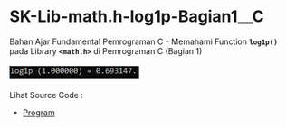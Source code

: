 # SK-Lib-math.h-log1p-Bagian1__C
Bahan Ajar Fundamental Pemrograman C - Memahami Function <code><b>log1p()</b></code> pada Library <code><b>&lt;math.h></b></code> di Pemrograman C (Bagian 1)<br><br>
<img src="https://github.com/RizkyKhapidsyah/SK-Lib-math.h-log1p-Bagian1__C/blob/master/SK-Lib-math.h-log1p-Bagian1__C/result/001.PNG"><br><br>
Lihat Source Code : <br>
- <a href="https://github.com/RizkyKhapidsyah/SK-Lib-math.h-log1p-Bagian1__C/blob/master/SK-Lib-math.h-log1p-Bagian1__C/Source.c">Program</a>
